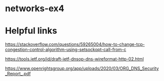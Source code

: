 # networks-ex4  
# Helpful links  

https://stackoverflow.com/questions/59265004/how-to-change-tcp-congestion-control-algorithm-using-setsockopt-call-from-c

https://tools.ietf.org/id/draft-ietf-dnsop-dns-wireformat-http-02.html

https://www.openrightsgroup.org/app/uploads/2020/03/ORG_DNS_Security_Report_.pdf
